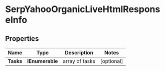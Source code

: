 # SerpYahooOrganicLiveHtmlResponseInfo


## Properties

| Name | Type | Description | Notes |
|------------ | ------------- | ------------- | -------------|
**Tasks** | **IEnumerable<SerpYahooOrganicLiveHtmlTaskInfo>** | array of tasks |[optional]|